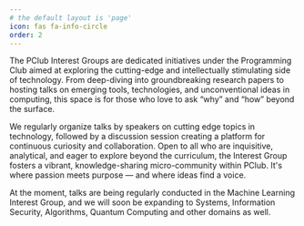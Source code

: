 ```yaml
---
# the default layout is 'page'
icon: fas fa-info-circle
order: 2
---
```


The PClub Interest Groups are dedicated initiatives under the Programming Club aimed at exploring the cutting-edge and intellectually stimulating side of technology. From deep-diving into groundbreaking research papers to hosting talks on emerging tools, technologies, and unconventional ideas in computing, this space is for those who love to ask “why” and “how” beyond the surface.

We regularly organize talks by speakers on cutting edge topics in technology, followed by a discussion session creating a platform for continuous curiosity and collaboration. Open to all who are inquisitive, analytical, and eager to explore beyond the curriculum, the Interest Group fosters a vibrant, knowledge-sharing micro-community within PClub. It's where passion meets purpose — and where ideas find a voice.

At the moment, talks are being regularly conducted in the Machine Learning Interest Group, and we will soon be expanding to Systems, Information Security, Algorithms, Quantum Computing and other domains as well. 